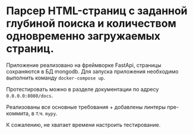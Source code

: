 # Парсер HTML-страниц с заданной глубиной поиска и количеством одновременно загружаемых страниц.

Приложение реализовано на фреймворке FastApi, страницы сохраняются в БД mongodb.
Для запуска приложения необходимо выполнить команду `docker-compose up`.

Протестировать можно в разделе документации по адресу `0.0.0.0:8080/docs`.

Реализованы все основные требования + добавлены линтеры пре-коммита, в т.ч. `mypy`.

К сожалению, не хватает времени настроить тестирование.
